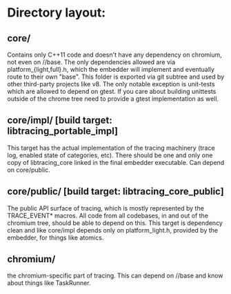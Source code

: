 # Directory layout:

core/
-----
Contains only C++11 code and doesn't have any dependency on chromium, not even
on //base. The only dependencies allowed are via platform_{light,full}.h,
which the embedder will implement and eventually route to their own "base".
This folder is exported via git subtree and used by other third-party projects
like v8.
The only notable exception is unit-tests which are allowed to depend on
gtest. If you care about building unittests outside of the chrome tree need
to provide a gtest implementation as well.

core/impl/  [build target: libtracing_portable_impl]
----------------------------------------------------
This target has the actual implementation of the tracing machinery (trace log,
enabled state of categories, etc). There should be one and only one copy of
libtracing_core linked in the final embedder executable.
Can depend on core/public.

core/public/ [build target: libtracing_core_public]
---------------------------------------------------
The public API surface of tracing, which is mostly represented by the
TRACE_EVENT* macros. All code from all codebases, in and out of the chromium
tree, should be able to depend on this. This target is dependency clean and
like core/impl depends only on platform_light.h, provided by the embedder, for
things like atomics.

chromium/
---------
the chromium-specific part of tracing. This can depend on //base and know
about things like TaskRunner.

